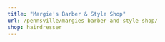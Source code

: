 ```yaml
---
title: "Margie's Barber & Style Shop"
url: /pennsville/margies-barber-and-style-shop/
shop: hairdresser
---
```


